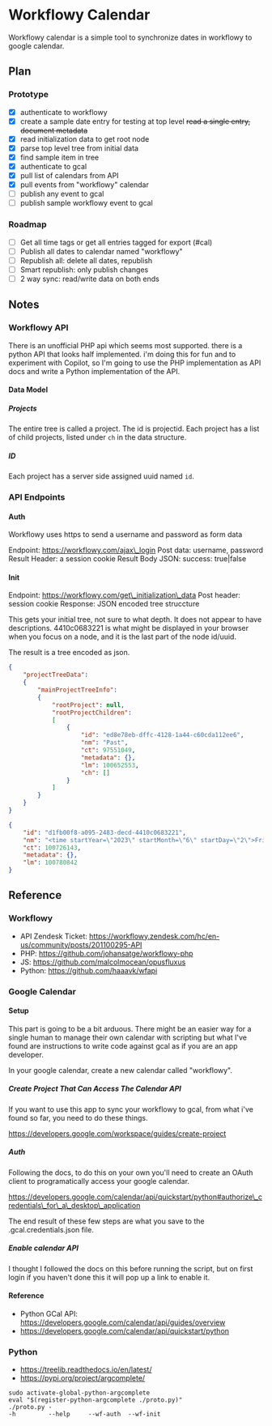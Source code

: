 # Workflowy Calendar

Workflowy calendar is a simple tool to synchronize dates in workflowy to google
calendar.

## Plan

### Prototype

* [X] authenticate to workflowy
* [X] create a sample date entry for testing at top level
~~read a single entry, document metadata~~
* [X] read initialization data to get root node
* [X] parse top level tree from initial data
* [X] find sample item in tree
* [X] authenticate to gcal
* [X] pull list of calendars from API
* [X] pull events from "workflowy" calendar
* [ ] publish any event to gcal
* [ ] publish sample workflowy event to gcal

### Roadmap

* [ ] Get all time tags or get all entries tagged for export (#cal)
* [ ] Publish all dates to calendar named "workflowy"
* [ ] Republish all: delete all dates, republish
* [ ] Smart republish: only publish changes
* [ ] 2 way sync: read/write data on both ends

## Notes

### Workflowy API

There is an unofficial PHP api which seems most supported. there is a python
API that looks half implemented. i'm doing this for fun and to experiment with
Copilot, so I'm going to use the PHP implementation as API docs and write a
Python implementation of the API.

#### Data Model

##### Projects

The entire tree is called a project. The id is projectid. Each project has a list
of child projects, listed under `ch` in the data structure.

##### ID

Each project has a server side assigned uuid named `id`.

### API Endpoints

#### Auth

Workflowy uses https to send a username and password as form data

Endpoint: https://workflowy.com/ajax\_login
Post data: username, password
Result Header: a session cookie
Result Body JSON: success: true|false

#### Init

Endpoint: https://workflowy.com/get\_initialization\_data
Post header: session cookie
Response: JSON encoded tree struccture

This gets your initial tree, not sure to what depth. It does not appear to have
descriptions. 4410c0683221 is what might be displayed in your browser when you
focus on a node, and it is the last part of the node id/uuid.

The result is a tree encoded as json.

```json
{
    "projectTreeData":
    {
        "mainProjectTreeInfo":
        {
            "rootProject": null,
            "rootProjectChildren":
            [
                {
                    "id": "ed8e78eb-dffc-4128-1a44-c60cda112ee6",
                    "nm": "Past",
                    "ct": 97551049,
                    "metadata": {},
                    "lm": 100652553,
                    "ch": []
                }
            ]
        } 
    }
}
```


```json
{
    "id": "d1fb00f8-a095-2483-decd-4410c0683221",
    "nm": "<time startYear=\"2023\" startMonth=\"6\" startDay=\"2\">Fri, Jun 2, 2023</time> post this test node to google calendar",
    "ct": 100726143,
    "metadata": {},
    "lm": 100780842
}
```

## Reference

### Workflowy

* API Zendesk Ticket: https://workflowy.zendesk.com/hc/en-us/community/posts/201100295-API
* PHP: https://github.com/johansatge/workflowy-php
* JS: https://github.com/malcolmocean/opusfluxus
* Python: https://github.com/haaavk/wfapi

### Google Calendar

#### Setup

This part is going to be a bit arduous. There might be an easier way for a
single human to manage their own calendar with scripting but what I've found are
instructions to write code against gcal as if you are an app developer.

In your google calendar, create a new calendar called "workflowy".

##### Create Project That Can Access The Calendar API

If you want to use this app to sync your workflowy to gcal, from what i've
found so far, you need to do these things.

https://developers.google.com/workspace/guides/create-project

##### Auth

Following the docs, to do this on your own you'll need to create an OAuth
client to programatically access your google calendar.

https://developers.google.com/calendar/api/quickstart/python#authorize\_credentials\_for\_a\_desktop\_application

The end result of these few steps are what you save to the
.gcal.credentials.json file. 

##### Enable calendar API

I thought I followed the docs on this before running the script, but on first
login if you haven't done this it will pop up a link to enable it.

#### Reference

* Python GCal API: https://developers.google.com/calendar/api/guides/overview
* https://developers.google.com/calendar/api/quickstart/python

### Python

* https://treelib.readthedocs.io/en/latest/
* https://pypi.org/project/argcomplete/

```
sudo activate-global-python-argcomplete
eval "$(register-python-argcomplete ./proto.py)"
./proto.py -
-h         --help     --wf-auth  --wf-init
```
